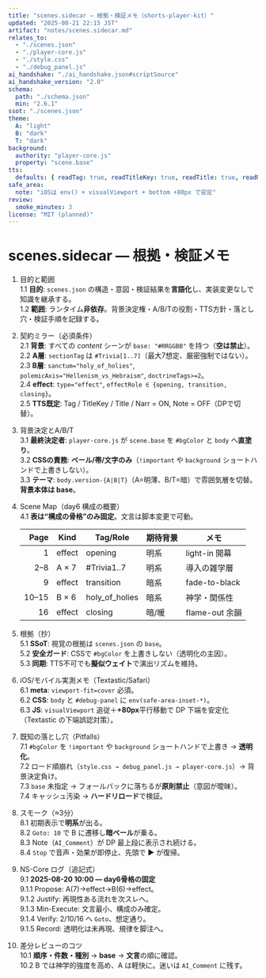 ```yaml
---
title: "scenes.sidecar — 根拠・検証メモ（shorts-player-kit）"
updated: "2025-08-21 22:15 JST"
artifact: "notes/scenes.sidecar.md"
relates_to:
  - "./scenes.json"
  - "./player-core.js"
  - "./style.css"
  - "./debug_panel.js"
ai_handshake: "./ai_handshake.json#scriptSource"
ai_handshake_version: "2.0"
schema:
  path: "./schema.json"
  min: "2.6.1"
ssot: "./scenes.json"
theme:
  A: "light"
  B: "dark"
  T: "dark"
background:
  authority: "player-core.js"
  property: "scene.base"
tts:
  defaults: { readTag: true, readTitleKey: true, readTitle: true, readNarr: true, readNote: false }
safe_area:
  note: "iOSは env() + visualViewport + bottom +80px で安定"
review:
  smoke_minutes: 3
license: "MIT (planned)"
---
```


# scenes.sidecar — 根拠・検証メモ

1. 目的と範囲  
   1.1 **目的**: `scenes.json` の構造・意図・検証結果を**言語化**し、実装変更なしで知識を継承する。  
   1.2 **範囲**: ランタイム**非依存**。背景決定権・A/B/Tの役割・TTS方針・落とし穴・検証手順を記録する。

2. 契約ミラー（必須条件）  
   2.1 **背景**: すべての *content* シーンが `base: "#RRGGBB"` を持つ（**空は禁止**）。  
   2.2 **A層**: `sectionTag` は `#Trivia[1..7]`（最大7想定、厳密強制ではない）。  
   2.3 **B層**: `sanctum="holy_of_holies"`, `polemicAxis="Hellenism_vs_Hebraism"`, `doctrineTags>=2`。  
   2.4 **effect**: `type="effect"`, `effectRole ∈ {opening, transition, closing}`。  
   2.5 **TTS既定**: Tag / TitleKey / Title / Narr = ON, Note = OFF（DPで切替）。

3. 背景決定とA/B/T  
   3.1 **最終決定者**: `player-core.js` が `scene.base` を `#bgColor` と `body` へ**直塗り**。  
   3.2 **CSSの責務**: **ベール/帯/文字のみ**（`!important` や `background` ショートハンドで上書きしない）。  
   3.3 **テーマ**: `body.version-{A|B|T}`（A=明薄、B/T=暗）で雰囲気層を切替。**背景本体は base**。

4. Scene Map（day6 構成の概要）  
   4.1 **表は“構成の骨格”のみ固定**。文言は脚本変更で可動。

   | Page | Kind       | Tag/Role       | 期待背景 | メモ |
   |-----:|------------|----------------|----------|------|
   | 1    | effect     | opening        | 明系     | light-in 開幕 |
   | 2–8  | A × 7      | #Trivia1..7    | 明系     | 導入の雑学層 |
   | 9    | effect     | transition     | 暗系     | fade-to-black |
   | 10–15| B × 6      | holy_of_holies | 暗系     | 神学・関係性 |
   | 16   | effect     | closing        | 暗/暖    | flame-out 余韻 |

5. 根拠（抄）  
   5.1 **SSoT**: 視覚の根拠は `scenes.json` の `base`。  
   5.2 **安全ガード**: CSSで `#bgColor` を上書きしない（透明化の主因）。  
   5.3 **同期**: TTS不可でも**擬似ウェイト**で演出リズムを維持。

6. iOS/モバイル実測メモ（Textastic/Safari）  
   6.1 **meta**: `viewport-fit=cover` 必須。  
   6.2 **CSS**: `body` と `#debug-panel` に `env(safe-area-inset-*)`。  
   6.3 **JS**: `visualViewport` 追従＋**+80px**平行移動で DP 下端を安定化（Textastic の下端誤認対策）。

7. 既知の落とし穴（Pitfalls）  
   7.1 `#bgColor` を `!important` や `background` ショートハンドで上書き → **透明化**。  
   7.2 ロード順崩れ（`style.css → debug_panel.js → player-core.js`）→ 背景決定負け。  
   7.3 `base` 未指定 → フォールバックに落ちるが**原則禁止**（意図が曖昧）。  
   7.4 キャッシュ汚染 → **ハードリロード**で検証。

8. スモーク（≈3分）  
   8.1 初期表示で**明系**が出る。  
   8.2 `Goto: 10` で B に遷移し**暗ベール**が乗る。  
   8.3 Note（`AI_Comment`）が DP 最上段に表示され続ける。  
   8.4 `Stop` で音声・効果が即停止、先頭で **▶︎** が復帰。

9. NS-Core ログ（追記式）  
   9.1 **2025-08-20 10:00 — day6骨格の固定**  
       9.1.1 Propose: A(7)→effect→B(6)→effect。  
       9.1.2 Justify: 再現性ある流れを次スレへ。  
       9.1.3 Min-Execute: 文言最小、構成のみ確定。  
       9.1.4 Verify: 2/10/16 へ `Goto`、想定通り。  
       9.1.5 Record: 透明化は未再現、規律を脚注へ。

10. 差分レビューのコツ  
    10.1 **順序・件数・種別** → **base** → **文言**の順に確認。  
    10.2 B では神学的強度を高め、A は軽快に。迷いは `AI_Comment` に残す。